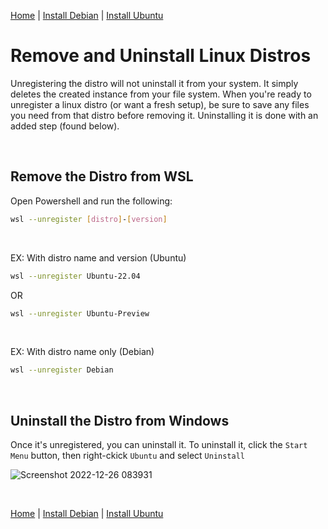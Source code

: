 [Home](https://github.com/scott-knight/linux-on-windows-11) | [Install Debian](https://github.com/scott-knight/linux-on-windows-11/blob/main/install-debian.md) | [Install Ubuntu](https://github.com/scott-knight/linux-on-windows-11/blob/main/install-ubuntu.md)


# Remove and Uninstall Linux Distros

Unregistering the distro will not uninstall it from your system. It simply deletes the created instance from your file system. When you're ready to unregister a linux distro (or want a fresh setup), be sure to save any files you need from that distro before removing it. Uninstalling it is done with an added step (found below).

<br/>

## Remove the Distro from WSL

Open Powershell and run the following:

```sh
wsl --unregister [distro]-[version]
```

<br/>

EX: With distro name and version (Ubuntu)

```sh
wsl --unregister Ubuntu-22.04
```

OR

```sh
wsl --unregister Ubuntu-Preview
```

<br/>

EX: With distro name only (Debian)

```sh
wsl --unregister Debian
```

<br/>

## Uninstall the Distro from Windows

Once it's unregistered, you can uninstall it. To uninstall it, click the `Start Menu` button, then right-ckick `Ubuntu` and select `Uninstall`

![Screenshot 2022-12-26 083931](https://user-images.githubusercontent.com/516548/209559792-ab468e4f-2c00-49ff-85c1-fb32e7f1a78d.png)

<br/>

[Home](https://github.com/scott-knight/linux-on-windows-11) | [Install Debian](https://github.com/scott-knight/linux-on-windows-11/blob/main/install-debian.md) | [Install Ubuntu](https://github.com/scott-knight/linux-on-windows-11/blob/main/install-ubuntu.md)
